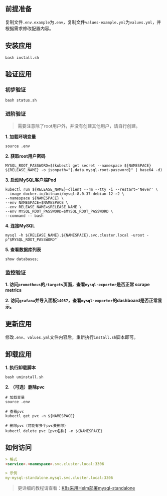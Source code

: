 前提准备
---

复制文件`.env.example`为`.env`，复制文件`values-example.yml`为`values.yml`，并根据需求修改配置内容。

安装应用
---

```shell
bash install.sh
```

验证应用
---

### 初步验证

```shell
bash status.sh
```

### 进阶验证

> 需要注意除了root用户外，并没有创建其他用户，请自行创建。

**1. 加载环境变量**

```shell
source .env
```

**2. 获取root用户密码**

```shell
MYSQL_ROOT_PASSWORD=$(kubectl get secret --namespace ${NAMESPACE} ${RELEASE_NAME} -o jsonpath="{.data.mysql-root-password}" | base64 -d)
```

**3. 启动MySQL客户端Pod**

```shell
kubectl run ${RELEASE_NAME}-client --rm --tty -i --restart='Never' \
--image docker.io/bitnami/mysql:8.0.37-debian-12-r2 \
--namespace ${NAMESPACE} \
--env NAMESPACE=$NAMESPACE \
--env RELEASE_NAME=$RELEASE_NAME \
--env MYSQL_ROOT_PASSWORD=$MYSQL_ROOT_PASSWORD \
--command -- bash
```

**4. 连接MySQL**

```shell
mysql -h ${RELEASE_NAME}.${NAMESPACE}.svc.cluster.local -uroot -p"$MYSQL_ROOT_PASSWORD"
```

**5. 查看数据库列表**

```shell
show databases;
```

### 监控验证

**1. 访问`prometheus`的`/targets`页面，查看`mysql-exporter`是否正常 scrape metrics**

**2. 访问`grafana`并导入面板`14057`，查看`mysql-exporter`的dashboard是否正常显示。**

更新应用
---

修改`.env`、`values.yml`文件内容后，重新执行`install.sh`脚本即可。

卸载应用
---

**1. 执行卸载脚本**

```shell
bash uninstall.sh
```

**2. （可选）删除pvc**

```shell
# 加载变量
source .env

# 查看pvc
kubectl get pvc -n ${NAMESPACE}

# 删除pvc（可能有多个pvc要删除）
kubectl delete pvc [pvc名称] -n ${NAMESPACE}
```

## 如何访问

```markdown
> 格式
<service>.<namespace>.svc.cluster.local:3306

> 示例
my-mysql-standalone.mysql.svc.cluster.local:3306
```

> 更详细的教程请查看：[K8s采用Helm部署mysql-standalone](https://lbs.wiki/pages/1ace4f5/)
